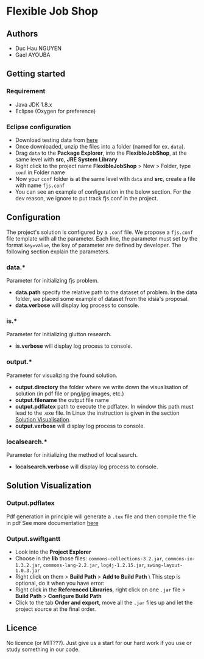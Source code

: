 # Flexible Job Shop

## Authors
* Duc Hau NGUYEN
* Gael AYOUBA

## Getting started

### Requirement
* Java JDK 1.8.x
* Eclipse (Oxygen for preference)

### Eclipse configuration
* Download testing data from [here](http://people.idsia.ch/~monaldo/fjsp.html)
* Once downloaded, unzip the files into a folder (named for ex. `data`).
* Drag `data` to the **Package Explorer**, into the **FlexibleJobShop**, at the same level with **src**, **JRE System Library**
* Right click to the project name **FlexibleJobShop** > New > Folder, type `conf` in Folder name
* Now your `conf` folder is at the same level with `data` and **src**, create a file with name `fjs.conf`
* You can see an example of configuration in the below section. For the dev reason, we ignore to put track fjs.conf in the project.

## Configuration
The project's solution is configured by a `.conf` file. We propose a `fjs.conf` file template with all the parameter. Each line, the parameter must set by the format `key=value`, the key of parameter are defined by developer. The following section explain the parameters.


### data.*
Parameter for initializing fjs problem.
* **data.path** specify the relative path to the dataset of problem. In the data folder, we placed some example of dataset from the idsia's proposal.
* **data.verbose** will display log process to console.

### is.*
Parameter for initializing glutton research.
* **is.verbose** will display log process to console.

### output.*
Parameter for visualizing the found solution.
* **output.directory** the folder where we write down the visualisation of solution (in pdf file or png/jpg images, etc.)
* **output.filename** the output file name 
* **output.pdflatex** path to execute the pdflatex. In window this path must lead to the .exe file. In Linux the instruction is given in the section [Solution Visualisation](#solution-visualisation).
* **output.verbose** will display log process to console.

### localsearch.*
Parameter for initializing the method of local search.
* **localsearch.verbose** will display log process to console.


## Solution Visualization

### Output.pdflatex
Pdf generation in principle will generate a `.tex` file and then compile the file in pdf
See more documentation [here](src/output/pdflatex)

### Output.swiftgantt
* Look into the **Project Explorer**
* Choose in the **lib** those files: `commons-collections-3.2.jar`, `commons-io-1.3.2.jar`, `commons-lang-2.2.jar`, `log4j-1.2.15.jar`, `swing-layout-1.0.3.jar`
* Right click on them > **Build Path** > **Add to Build Path** \\
This step is optional, do it when you have error:
* Right click in the **Referenced Libraries**, right click on one `.jar` file > **Build Path** > **Configure Build Path**
* Click to the tab **Order and export**, move all the `.jar` files up and let the project source at the final order.

## Licence
No licence (or MIT???). Just give us a start for our hard work if you use or study something in our code.